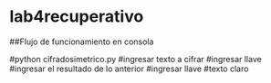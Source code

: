 # lab4recuperativo
##Flujo de funcionamiento en consola

#python cifradosimetrico.py
#ingresar texto a cifrar
#ingresar llave
#ingresar el resultado de lo anterior
#ingresar llave
#texto claro
